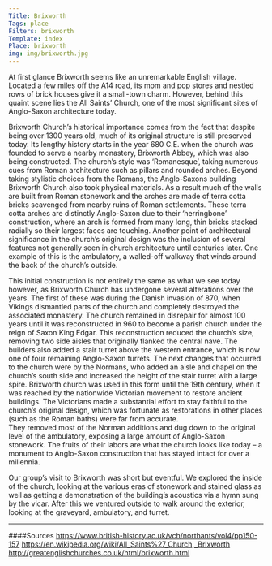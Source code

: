 ```yaml
---
Title: Brixworth
Tags: place
Filters: brixworth
Template: index
Place: brixworth
img: img/brixworth.jpg
---
```


At first glance Brixworth seems like an unremarkable English village. Located 
a few miles off the A14 road, its mom and pop stores and nestled rows of brick houses 
give it a small-town charm. However, behind this quaint scene lies the All Saints’ 
Church, one of the most significant sites of Anglo-Saxon architecture today.

Brixworth Church’s historical importance comes from the fact that despite being 
over 1300 years old, much of its original structure is still preserved today. Its lengthy 
history starts in the year 680 C.E. when the church was founded to serve a nearby monastery, 
Brixworth Abbey, which was also being constructed. The church’s style was ‘Romanesque’, 
taking numerous cues from Roman architecture such as pillars and rounded arches. Beyond 
taking stylistic choices from the Romans, the Anglo-Saxons building Brixworth Church also 
took physical materials. As a result much of the walls are built from Roman stonework and 
the arches are made of terra cotta bricks scavenged from nearby ruins of Roman settlements. These terra cotta arches are distinctly Anglo-Saxon due to their ‘herringbone’ construction, 
where an arch is formed from many long, thin bricks stacked radially so their largest faces 
are touching.  Another point of architectural significance in the church’s original design 
was the inclusion of several features not generally seen in church architecture until 
centuries later.  One example of this is the ambulatory, a walled-off walkway that winds 
around the back of the church’s outside. 

This initial construction is not entirely the same as what we see today however, as 
Brixworth Church has undergone several alterations over the years.  The first of these was 
during the Danish invasion of 870, when Vikings dismantled parts of the church and completely 
destroyed the associated monastery.  The church remained in disrepair for almost 100 years 
until it was reconstructed in 960 to become a parish church under the reign of Saxon King Edgar. This reconstruction reduced the church’s size, removing two side aisles that originally flanked 
the central nave.  The builders also added a stair turret above the western entrance, which is 
now one of four remaining Anglo-Saxon turrets.  The next changes that occurred to the church were 
by the Normans, who added an aisle and chapel on the church’s south side and increased the height 
of the stair turret with a large spire.  Brixworth church was used in this form until the 19th 
century, when it was reached by the nationwide Victorian movement to restore ancient buildings. The Victorians made a substantial effort to stay faithful to the church’s original design, which 
was fortunate as restorations in other places (such as the Roman baths) were far from accurate.  
They removed most of the Norman additions and dug down to the original level of the ambulatory, 
exposing a large amount of Anglo-Saxon stonework. The fruits of their labors are what the church 
looks like today – a monument to Anglo-Saxon construction that has stayed intact for over a 
millennia.

Our group’s visit to Brixworth was short but eventful. We explored the inside of the 
church, looking at the various eras of stonework and stained glass as well as getting a 
demonstration of the building’s acoustics via a hymn sung by the vicar.  After this we ventured 
outside to walk around the exterior, looking at the graveyard, ambulatory, and turret.

***
####Sources
https://www.british-history.ac.uk/vch/northants/vol4/pp150-157
https://en.wikipedia.org/wiki/All_Saints%27_Church,_Brixworth
http://greatenglishchurches.co.uk/html/brixworth.html
